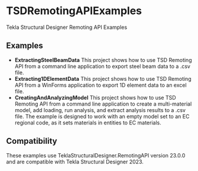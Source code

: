 # TSDRemotingAPIExamples
Tekla Structural Designer Remoting API Examples

## Examples

* **ExtractingSteelBeamData**
This project shows how to use TSD Remoting API from a command line application to export steel beam data to a .csv file.
* **Extracting1DElementData**
This project shows how to use TSD Remoting API from a WinForms application to export 1D element data to an excel file.
* **CreatingAndAnalyzingModel**
This project shows how to use TSD Remoting API from a command line application to create a multi-material model, add loading, run analysis, and extract analysis results to a .csv file.
The example is designed to work with an empty model set to an EC regional code, as it sets materials in entities to EC materials.

## Compatibility

These examples use TeklaStructuralDesigner.RemotingAPI version 23.0.0 and are compatible with Tekla Structural Designer 2023.